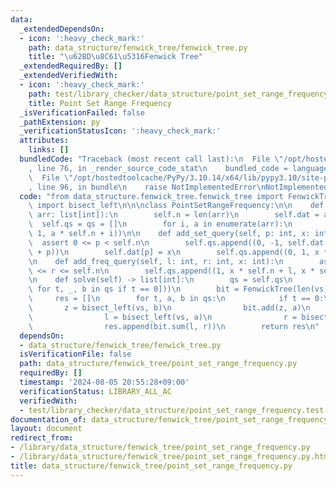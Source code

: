 ```yaml
---
data:
  _extendedDependsOn:
  - icon: ':heavy_check_mark:'
    path: data_structure/fenwick_tree/fenwick_tree.py
    title: "\u62BD\u8C61\u5316Fenwick Tree"
  _extendedRequiredBy: []
  _extendedVerifiedWith:
  - icon: ':heavy_check_mark:'
    path: test/library_checker/data_structure/point_set_range_frequency.test.py
    title: Point Set Range Frequency
  _isVerificationFailed: false
  _pathExtension: py
  _verificationStatusIcon: ':heavy_check_mark:'
  attributes:
    links: []
  bundledCode: "Traceback (most recent call last):\n  File \"/opt/hostedtoolcache/PyPy/3.10.14/x64/lib/pypy3.10/site-packages/onlinejudge_verify/documentation/build.py\"\
    , line 76, in _render_source_code_stat\n    bundled_code = language.bundle(\n\
    \  File \"/opt/hostedtoolcache/PyPy/3.10.14/x64/lib/pypy3.10/site-packages/onlinejudge_verify/languages/python.py\"\
    , line 96, in bundle\n    raise NotImplementedError\nNotImplementedError\n"
  code: "from data_structure.fenwick_tree.fenwick_tree import FenwickTree\nfrom bisect\
    \ import bisect_left\n\n\nclass PointSetRangeFrequency:\n\n    def __init__(self,\
    \ arr: list[int]):\n        self.n = len(arr)\n        self.dat = arr\n      \
    \  self.qs = qs = []\n        for i, a in enumerate(arr):\n            qs.append((0,\
    \ 1, a * self.n + i))\n\n    def add_set_query(self, p: int, x: int):\n      \
    \  assert 0 <= p < self.n\n        self.qs.append((0, -1, self.dat[p] * self.n\
    \ + p))\n        self.dat[p] = x\n        self.qs.append((0, 1, x * self.n + p))\n\
    \n    def add_freq_query(self, l: int, r: int, x: int):\n        assert 0 <= l\
    \ <= r <= self.n\n        self.qs.append((1, x * self.n + l, x * self.n + r))\n\
    \n    def solve(self) -> list[int]:\n        qs = self.qs\n        vs = sorted(set([b\
    \ for t, _, b in qs if t == 0]))\n        bit = FenwickTree(len(vs) + 1)\n   \
    \     res = []\n        for t, a, b in qs:\n            if t == 0:\n         \
    \       z = bisect_left(vs, b)\n                bit.add(z, a)\n            else:\n\
    \                l = bisect_left(vs, a)\n                r = bisect_left(vs, b)\n\
    \                res.append(bit.sum(l, r))\n        return res\n"
  dependsOn:
  - data_structure/fenwick_tree/fenwick_tree.py
  isVerificationFile: false
  path: data_structure/fenwick_tree/point_set_range_frequency.py
  requiredBy: []
  timestamp: '2024-08-05 20:55:28+09:00'
  verificationStatus: LIBRARY_ALL_AC
  verifiedWith:
  - test/library_checker/data_structure/point_set_range_frequency.test.py
documentation_of: data_structure/fenwick_tree/point_set_range_frequency.py
layout: document
redirect_from:
- /library/data_structure/fenwick_tree/point_set_range_frequency.py
- /library/data_structure/fenwick_tree/point_set_range_frequency.py.html
title: data_structure/fenwick_tree/point_set_range_frequency.py
---
```

